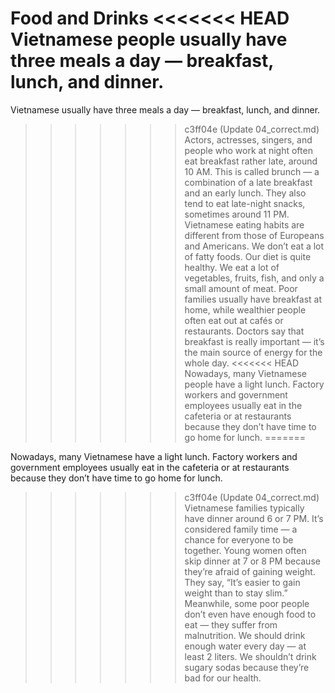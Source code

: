 Food and Drinks
<<<<<<< HEAD
Vietnamese people usually have three meals a day — breakfast, lunch, and dinner.
=======

Vietnamese usually have three meals a day — breakfast, lunch, and dinner.
>>>>>>> c3ff04e (Update 04_correct.md)
Actors, actresses, singers, and people who work at night often eat breakfast rather late, around 10 AM. This is called brunch — a combination of a late breakfast and an early lunch. They also tend to eat late-night snacks, sometimes around 11 PM.
Vietnamese eating habits are different from those of Europeans and Americans. We don’t eat a lot of fatty foods. Our diet is quite healthy. We eat a lot of vegetables, fruits, fish, and only a small amount of meat.
Poor families usually have breakfast at home, while wealthier people often eat out at cafés or restaurants. Doctors say that breakfast is really important — it’s the main source of energy for the whole day.
<<<<<<< HEAD
Nowadays, many Vietnamese people have a light lunch. Factory workers and government employees usually eat in the cafeteria or at restaurants because they don’t have time to go home for lunch.
=======

Nowadays, many Vietnamese have a light lunch. Factory workers and government employees usually eat in the cafeteria or at restaurants because they don’t have time to go home for lunch.

>>>>>>> c3ff04e (Update 04_correct.md)
Vietnamese families typically have dinner around 6 or 7 PM. It’s considered family time — a chance for everyone to be together.
Young women often skip dinner at 7 or 8 PM because they’re afraid of gaining weight. They say, “It’s easier to gain weight than to stay slim.” Meanwhile, some poor people don’t even have enough food to eat — they suffer from malnutrition.
We should drink enough water every day — at least 2 liters. We shouldn’t drink sugary sodas because they’re bad for our health.
